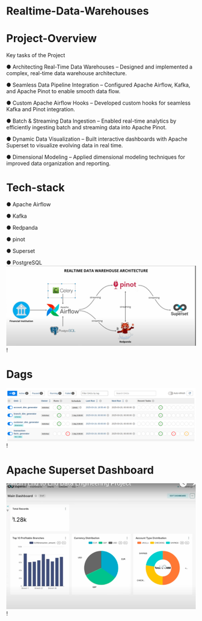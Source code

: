 # Realtime-Data-Warehouses

# Project-Overview
Key tasks of the Project

● Architecting Real-Time Data Warehouses – Designed and implemented a complex, real-time data warehouse architecture.

● Seamless Data Pipeline Integration – Configured Apache Airflow, Kafka, and Apache Pinot to enable smooth data flow.

● Custom Apache Airflow Hooks – Developed custom hooks for seamless Kafka and Pinot integration.

● Batch & Streaming Data Ingestion – Enabled real-time analytics by efficiently ingesting batch and streaming data into Apache Pinot.

● Dynamic Data Visualization – Built interactive dashboards with Apache Superset to visualize evolving data in real time.

● Dimensional Modeling – Applied dimensional modeling techniques for improved data organization and reporting.


# Tech-stack 
● Apache Airflow

● Kafka

● Redpanda

● pinot

● Superset

● PostgreSQL
![Architecture](https://github.com/kebishaa/Realtime-Data-Warehouses/blob/main/images/Capture1.PNG?raw=true)!

# Dags
![Dag](https://github.com/kebishaa/Realtime-Data-Warehouses/blob/main/images/Screenshot%20from%202025-03-20%2022-03-06.png?raw=true)!
# Apache Superset Dashboard

![Dashboard](https://github.com/kebishaa/Realtime-Data-Warehouses/blob/main/images/Capture3.PNG?raw=true)!
